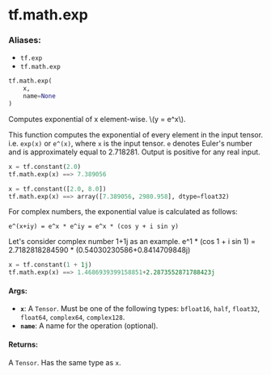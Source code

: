 <div itemscope itemtype="http://developers.google.com/ReferenceObject">
<meta itemprop="name" content="tf.math.exp" />
<meta itemprop="path" content="Stable" />
</div>

# tf.math.exp

### Aliases:

* `tf.exp`
* `tf.math.exp`

``` python
tf.math.exp(
    x,
    name=None
)
```

Computes exponential of x element-wise.  \\(y = e^x\\).

  This function computes the exponential of every element in the input tensor.
  i.e. `exp(x)` or `e^(x)`, where `x` is the input tensor.
  `e` denotes Euler's number and is approximately equal to 2.718281.
  Output is positive for any real input.

  ```python
  x = tf.constant(2.0)
  tf.math.exp(x) ==> 7.389056

  x = tf.constant([2.0, 8.0])
  tf.math.exp(x) ==> array([7.389056, 2980.958], dtype=float32)
  ```

  For complex numbers, the exponential value is calculated as follows:

  ```
  e^(x+iy) = e^x * e^iy = e^x * (cos y + i sin y)
  ```

  Let's consider complex number 1+1j as an example.
  e^1 * (cos 1 + i sin 1) = 2.7182818284590 * (0.54030230586+0.8414709848j)

  ```python
  x = tf.constant(1 + 1j)
  tf.math.exp(x) ==> 1.4686939399158851+2.2873552871788423j
  ```

#### Args:

* <b>`x`</b>: A `Tensor`. Must be one of the following types: `bfloat16`, `half`, `float32`, `float64`, `complex64`, `complex128`.
* <b>`name`</b>: A name for the operation (optional).


#### Returns:

A `Tensor`. Has the same type as `x`.
